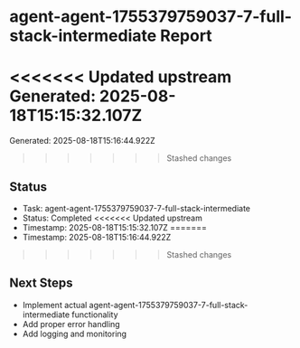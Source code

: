# agent-agent-1755379759037-7-full-stack-intermediate Report

<<<<<<< Updated upstream
Generated: 2025-08-18T15:15:32.107Z
=======
Generated: 2025-08-18T15:16:44.922Z
>>>>>>> Stashed changes

## Status
- Task: agent-agent-1755379759037-7-full-stack-intermediate
- Status: Completed
<<<<<<< Updated upstream
- Timestamp: 2025-08-18T15:15:32.107Z
=======
- Timestamp: 2025-08-18T15:16:44.922Z
>>>>>>> Stashed changes

## Next Steps
- Implement actual agent-agent-1755379759037-7-full-stack-intermediate functionality
- Add proper error handling
- Add logging and monitoring
